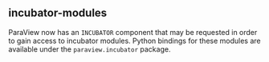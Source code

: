 ## incubator-modules

ParaView now has an `INCUBATOR` component that may be requested in order to
gain access to incubator modules. Python bindings for these modules are
available under the `paraview.incubator` package.
